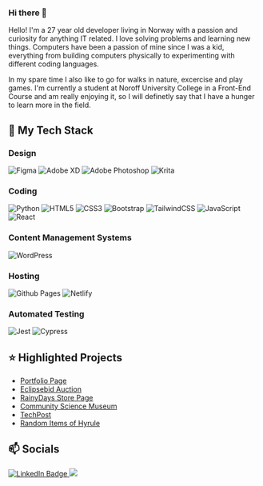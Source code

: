 ### Hi there 👋
Hello! I'm a 27 year old developer living in Norway with a passion and curiosity for anything IT related. I love solving problems and learning new things. Computers have been a passion of mine since I was a kid, everything from building computers physically to experimenting with different coding languages.

In my spare time I also like to go for walks in nature, excercise and play games. I'm currently a student at Noroff University College in a Front-End Course and am really enjoying it, so I will definetly say that I have a hunger to learn more in the field. 

## 📃 My Tech Stack
### Design
![Figma](https://img.shields.io/badge/figma-%23F24E1E.svg?style=for-the-badge&logo=figma&logoColor=white)
![Adobe XD](https://img.shields.io/badge/Adobe%20XD-470137?style=for-the-badge&logo=Adobe%20XD&logoColor=#FF61F6)
![Adobe Photoshop](https://img.shields.io/badge/adobe%20photoshop-%2331A8FF.svg?style=for-the-badge&logo=adobe%20photoshop&logoColor=white)
![Krita](https://img.shields.io/badge/Krita-203759?style=for-the-badge&logo=krita&logoColor=EEF37B)

### Coding
![Python](https://img.shields.io/badge/python-3670A0?style=for-the-badge&logo=python&logoColor=ffdd54)
![HTML5](https://img.shields.io/badge/html5-%23E34F26.svg?style=for-the-badge&logo=html5&logoColor=white)
![CSS3](https://img.shields.io/badge/css3-%231572B6.svg?style=for-the-badge&logo=css3&logoColor=white)
![Bootstrap](https://img.shields.io/badge/bootstrap-%238511FA.svg?style=for-the-badge&logo=bootstrap&logoColor=white)
![TailwindCSS](https://img.shields.io/badge/tailwindcss-%2338B2AC.svg?style=for-the-badge&logo=tailwind-css&logoColor=white)
![JavaScript](https://img.shields.io/badge/javascript-%23323330.svg?style=for-the-badge&logo=javascript&logoColor=%23F7DF1E)
![React](https://img.shields.io/badge/react-%2320232a.svg?style=for-the-badge&logo=react&logoColor=%2361DAFB)

### Content Management Systems
![WordPress](https://img.shields.io/badge/WordPress-%23117AC9.svg?style=for-the-badge&logo=WordPress&logoColor=white)

### Hosting
![Github Pages](https://img.shields.io/badge/github%20pages-121013?style=for-the-badge&logo=github&logoColor=white)
![Netlify](https://img.shields.io/badge/netlify-%23000000.svg?style=for-the-badge&logo=netlify&logoColor=#00C7B7)

### Automated Testing
![Jest](https://img.shields.io/badge/-jest-%23C21325?style=for-the-badge&logo=jest&logoColor=white)
![Cypress](https://img.shields.io/badge/-cypress-%23E5E5E5?style=for-the-badge&logo=cypress&logoColor=058a5e)

## ⭐ Highlighted Projects
- [Portfolio Page](https://sindre-portfolio.netlify.app/)
- [Eclipsebid Auction](https://eclipsebid.netlify.app)
- [RainyDays Store Page](https://github.com/ESPR07/Cross-Course-Assignment-Noroff)
- [Community Science Museum](https://github.com/ESPR07/Noroff-Semester-Project-1)
- [TechPost](https://github.com/ESPR07/Project-Exam-1)
- [Random Items of Hyrule](https://github.com/ESPR07/Noroff-Javascript-1-Course-Assignment)

## 📫 Socials
<div id="badges">
  <a href="https://www.linkedin.com/in/sindre-str%C3%B8ms%C3%A6ther-der%C3%A5s-212353249/">
    <img src="https://img.shields.io/badge/LinkedIn-blue?style=for-the-badge&logo=linkedin&logoColor=white" alt="LinkedIn Badge"/>
  </a>
  <a href="mailto: sinder009@gmail.com">
    <img src="https://img.shields.io/badge/Gmail-D14836?style=for-the-badge&logo=gmail&logoColor=white">
  </a>
</div>
<!--
**ESPR07/ESPR07** is a ✨ _special_ ✨ repository because its `README.md` (this file) appears on your GitHub profile.

Here are some ideas to get you started:

- 🔭 I’m currently working on ...
- 🌱 I’m currently learning ...
- 👯 I’m looking to collaborate on ...
- 🤔 I’m looking for help with ...
- 💬 Ask me about ...
- 📫 How to reach me: ...
- 😄 Pronouns: ...
- ⚡ Fun fact: ...
-->

